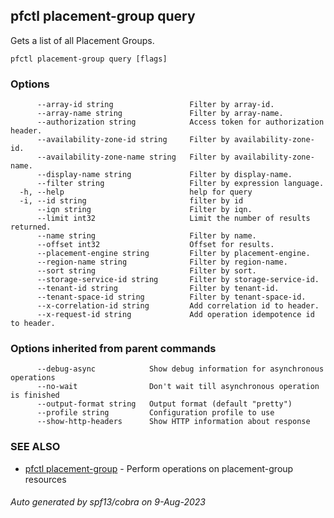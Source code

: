 ## pfctl placement-group query

Gets a list of all Placement Groups.

```
pfctl placement-group query [flags]
```

### Options

```
      --array-id string                 Filter by array-id.
      --array-name string               Filter by array-name.
      --authorization string            Access token for authorization header.
      --availability-zone-id string     Filter by availability-zone-id.
      --availability-zone-name string   Filter by availability-zone-name.
      --display-name string             Filter by display-name.
      --filter string                   Filter by expression language.
  -h, --help                            help for query
  -i, --id string                       filter by id
      --iqn string                      Filter by iqn.
      --limit int32                     Limit the number of results returned.
      --name string                     Filter by name.
      --offset int32                    Offset for results.
      --placement-engine string         Filter by placement-engine.
      --region-name string              Filter by region-name.
      --sort string                     Filter by sort.
      --storage-service-id string       Filter by storage-service-id.
      --tenant-id string                Filter by tenant-id.
      --tenant-space-id string          Filter by tenant-space-id.
      --x-correlation-id string         Add correlation id to header.
      --x-request-id string             Add operation idempotence id to header.
```

### Options inherited from parent commands

```
      --debug-async            Show debug information for asynchronous operations
      --no-wait                Don't wait till asynchronous operation is finished
      --output-format string   Output format (default "pretty")
      --profile string         Configuration profile to use
      --show-http-headers      Show HTTP information about response
```

### SEE ALSO

* [pfctl placement-group](pfctl_placement-group.md)	 - Perform operations on placement-group resources

###### Auto generated by spf13/cobra on 9-Aug-2023
